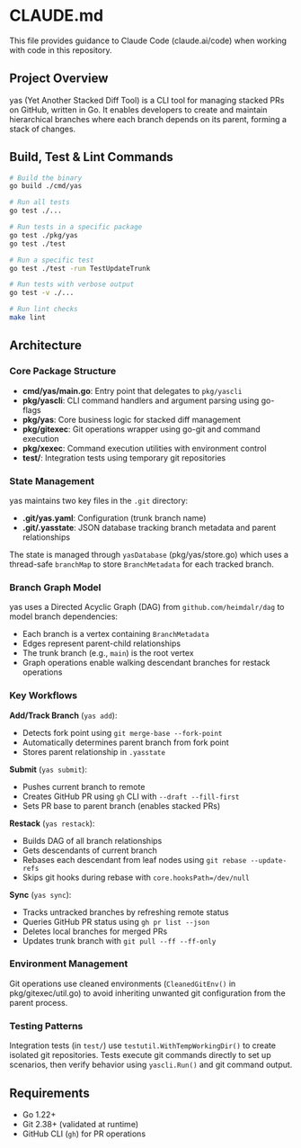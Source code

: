 # CLAUDE.md

This file provides guidance to Claude Code (claude.ai/code) when working with code in this repository.

## Project Overview

yas (Yet Another Stacked Diff Tool) is a CLI tool for managing stacked PRs on GitHub, written in Go. It enables developers to create and maintain hierarchical branches where each branch depends on its parent, forming a stack of changes.

## Build, Test & Lint Commands

```bash
# Build the binary
go build ./cmd/yas

# Run all tests
go test ./...

# Run tests in a specific package
go test ./pkg/yas
go test ./test

# Run a specific test
go test ./test -run TestUpdateTrunk

# Run tests with verbose output
go test -v ./...

# Run lint checks
make lint
```

## Architecture

### Core Package Structure

- **cmd/yas/main.go**: Entry point that delegates to `pkg/yascli`
- **pkg/yascli**: CLI command handlers and argument parsing using go-flags
- **pkg/yas**: Core business logic for stacked diff management
- **pkg/gitexec**: Git operations wrapper using go-git and command execution
- **pkg/xexec**: Command execution utilities with environment control
- **test/**: Integration tests using temporary git repositories

### State Management

yas maintains two key files in the `.git` directory:
- **.git/yas.yaml**: Configuration (trunk branch name)
- **.git/.yasstate**: JSON database tracking branch metadata and parent relationships

The state is managed through `yasDatabase` (pkg/yas/store.go) which uses a thread-safe `branchMap` to store `BranchMetadata` for each tracked branch.

### Branch Graph Model

yas uses a Directed Acyclic Graph (DAG) from `github.com/heimdalr/dag` to model branch dependencies:
- Each branch is a vertex containing `BranchMetadata`
- Edges represent parent-child relationships
- The trunk branch (e.g., `main`) is the root vertex
- Graph operations enable walking descendant branches for restack operations

### Key Workflows

**Add/Track Branch** (`yas add`):
- Detects fork point using `git merge-base --fork-point`
- Automatically determines parent branch from fork point
- Stores parent relationship in `.yasstate`

**Submit** (`yas submit`):
- Pushes current branch to remote
- Creates GitHub PR using `gh` CLI with `--draft --fill-first`
- Sets PR base to parent branch (enables stacked PRs)

**Restack** (`yas restack`):
- Builds DAG of all branch relationships
- Gets descendants of current branch
- Rebases each descendant from leaf nodes using `git rebase --update-refs`
- Skips git hooks during rebase with `core.hooksPath=/dev/null`

**Sync** (`yas sync`):
- Tracks untracked branches by refreshing remote status
- Queries GitHub PR status using `gh pr list --json`
- Deletes local branches for merged PRs
- Updates trunk branch with `git pull --ff --ff-only`

### Environment Management

Git operations use cleaned environments (`CleanedGitEnv()` in pkg/gitexec/util.go) to avoid inheriting unwanted git configuration from the parent process.

### Testing Patterns

Integration tests (in `test/`) use `testutil.WithTempWorkingDir()` to create isolated git repositories. Tests execute git commands directly to set up scenarios, then verify behavior using `yascli.Run()` and git command output.

## Requirements

- Go 1.22+
- Git 2.38+ (validated at runtime)
- GitHub CLI (`gh`) for PR operations
